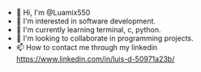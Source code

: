 - 👋 Hi, I'm @Luamix550
- 👀 I'm interested in software development.
- 🌱 I'm currently learning terminal, c, python. 
- 💞️ I'm looking to collaborate in programming projects.
- 📫 How to contact me through my linkedin https://www.linkedin.com/in/luis-d-50971a23b/

<!---
Luamix550/Luamix550 is a ✨ special ✨ repository because its `README.md` (this file) appears on your GitHub profile.
You can click the Preview link to take a look at your changes.
--->
